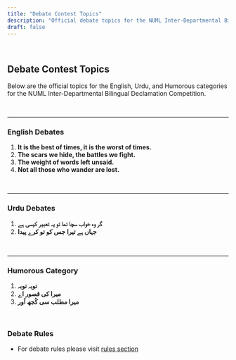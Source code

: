 ```yaml
---
title: "Debate Contest Topics"
description: "Official debate topics for the NUML Inter-Departmental Bilingual Declamation Competition."
draft: false
---
```


<br>

## Debate Contest Topics

Below are the official topics for the English, Urdu, and Humorous categories for the NUML Inter-Departmental Bilingual Declamation Competition.

<br>

---

### English Debates

1. **It is the best of times, it is the worst of times.**
2. **The scars we hide, the battles we fight.**
3. **The weight of words left unsaid.**
4. **Not all those who wander are lost.**

<br>

---

### Urdu Debates

1. **گر وہ خواب سچا تھا تو یہ تعبیر کیسی ہے**
2. **جہاں ہے تیرا جس کو تو کرے پیدا**

<br>

---

### Humorous Category

1. **توبہ توبہ**
2. **میرا کی قصور اے**
3. **میرا مطلب سی کُجھ اَور**

<br>

### Debate Rules

- For debate rules please visit [rules section](https://numl.atrons.net/debate/rules/debate-rules)

